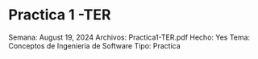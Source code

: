 # Practica 1 -TER

Semana: August 19, 2024
Archivos: Practica1-TER.pdf
Hecho: Yes
Tema: Conceptos de Ingenieria de Software
Tipo: Practica